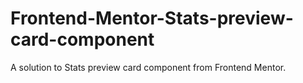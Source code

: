 # Frontend-Mentor-Stats-preview-card-component
A solution to Stats preview card component from Frontend Mentor.
